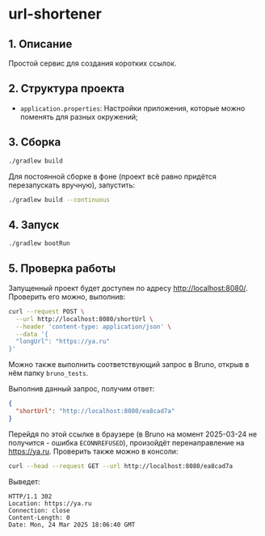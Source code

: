 # url-shortener

## 1. Описание

Простой сервис для создания коротких ссылок.

## 2. Структура проекта

- `application.properties`: Настройки приложения, которые можно поменять для разных окружений;

## 3. Сборка

```sh
./gradlew build
```

Для постоянной сборке в фоне (проект всё равно придётся перезапускать вручную), запустить:

```sh
./gradlew build --continuous
```

## 4. Запуск

```sh
./gradlew bootRun
```

## 5. Проверка работы

Запущенный проект будет доступен по адресу <http://localhost:8080/>.
Проверить его можно, выполнив:

```sh
curl --request POST \
  --url http://localhost:8080/shortUrl \
  --header 'content-type: application/json' \
  --data '{
  "longUrl": "https://ya.ru"
}'
```

Можно также выполнить соответствующий запрос в Bruno, открыв в нём папку `bruno_tests`.

Выполнив данный запрос, получим ответ:

```json
{
  "shortUrl": "http://localhost:8080/ea8cad7a"
}
```

Перейдя по этой ссылке в браузере (в Bruno на момент 2025-03-24 не получится - ошибка `ECONNREFUSED`), произойдёт перенаправление на <https://ya.ru>. Проверить также можно в консоли:

```sh
curl --head --request GET --url http://localhost:8080/ea8cad7a
```

Выведет:

```plaintext
HTTP/1.1 302
Location: https://ya.ru
Connection: close
Content-Length: 0
Date: Mon, 24 Mar 2025 18:06:40 GMT
```
